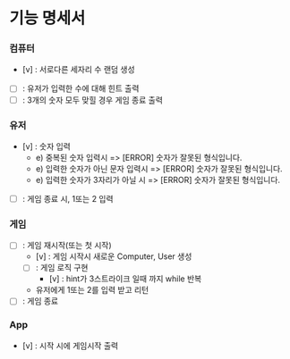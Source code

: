 # 기능 명세서

### 컴퓨터

- [v] : 서로다른 세자리 수 랜덤 생성
- [ ] : 유저가 입력한 수에 대해 힌트 출력
- [ ] : 3개의 숫자 모두 맞힐 경우 게임 종료 출력

### 유저

- [v] : 숫자 입력
  - e) 중복된 숫자 입력시 => [ERROR] 숫자가 잘못된 형식입니다.
  - e) 입력한 숫자가 아닌 문자 입력시 => [ERROR] 숫자가 잘못된 형식입니다.
  - e) 입력한 숫자가 3자리가 아닐 시 => [ERROR] 숫자가 잘못된 형식입니다.
- [ ] : 게임 종료 시, 1또는 2 입력

### 게임

- [ ] : 게임 재시작(또는 첫 시작)
  - [v] : 게임 시작시 새로운 Computer, User 생성
  - [ ] : 게임 로직 구현
    - [v] : hint가 3스트라이크 일때 까지 while 반복
  - 유저에게 1또는 2를 입력 받고 리턴
- [ ] : 게임 종료

### App

- [v] : 시작 시에 게임시작 출력
